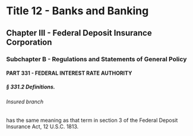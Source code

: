 
# Title 12 - Banks and Banking
## Chapter III - Federal Deposit Insurance Corporation
### Subchapter B - Regulations and Statements of General Policy
#### PART 331 - FEDERAL INTEREST RATE AUTHORITY
##### § 331.2 Definitions.
###### Insured branch

has the same meaning as that term in section 3 of the Federal Deposit Insurance Act, 12 U.S.C. 1813.
